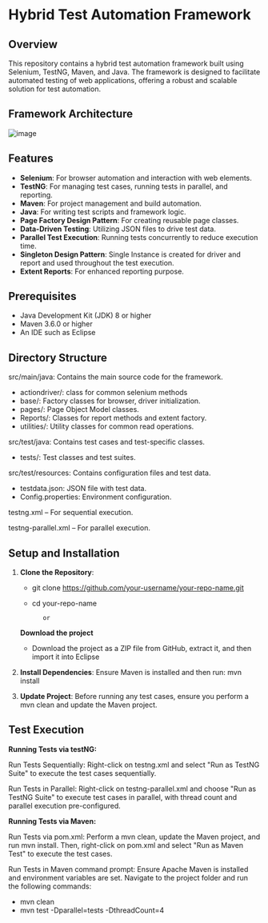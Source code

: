 # Hybrid Test Automation Framework
## Overview
This repository contains a hybrid test automation framework built using Selenium, TestNG, Maven, and Java. The framework is designed to facilitate automated testing of web applications, offering a robust and scalable solution for test automation.

## Framework Architecture
![image](https://github.com/user-attachments/assets/071ef836-a6d2-4117-a8b6-e892ff2a1fbf)

## Features
- **Selenium**: For browser automation and interaction with web elements.
- **TestNG**: For managing test cases, running tests in parallel, and reporting.
- **Maven**: For project management and build automation.
- **Java**: For writing test scripts and framework logic.
- **Page Factory Design Pattern**: For creating reusable page classes.
- **Data-Driven Testing**: Utilizing JSON files to drive test data.
- **Parallel Test Execution**: Running tests concurrently to reduce execution time.
- **Singleton Design Pattern**: Single Instance is created for driver and report and used throughout the test execution.
- **Extent Reports**: For enhanced reporting purpose.

## Prerequisites
- Java Development Kit (JDK) 8 or higher
- Maven 3.6.0 or higher
- An IDE such as Eclipse

## Directory Structure

src/main/java: Contains the main source code for the framework.
  - actiondriver/: class for common selenium methods
  - base/: Factory classes for browser, driver initialization.
  - pages/: Page Object Model classes.
  - Reports/: Classes for report methods and extent factory.
  - utilities/: Utility classes for common read operations.
    
src/test/java: Contains test cases and test-specific classes.
  - tests/: Test classes and test suites.
    
src/test/resources: Contains configuration files and test data.
  - testdata.json: JSON file with test data.
  - Config.properties: Environment configuration.
    
testng.xml – For sequential execution.

testng-parallel.xml – For parallel execution.

## Setup and Installation

1. **Clone the Repository**:
   - git clone https://github.com/your-username/your-repo-name.git
   - cd your-repo-name
  
			or
    **Download the project**
   - Download the project as a ZIP file from GitHub, extract it, and then import it into Eclipse

2. **Install Dependencies**: 
Ensure Maven is installed and then run:
mvn install

3. **Update Project**: 
Before running any test cases, ensure you perform a mvn clean and update the Maven project.

## Test Execution

**Running Tests via testNG:**

Run Tests Sequentially:
Right-click on testng.xml and select "Run as TestNG Suite" to execute the test cases sequentially.

Run Tests in Parallel: 
Right-click on testng-parallel.xml and choose "Run as TestNG Suite" to execute test cases in parallel, with thread count and parallel execution pre-configured.

**Running Tests via Maven:**

Run Tests via pom.xml:
Perform a mvn clean, update the Maven project, and run mvn install. Then, right-click on pom.xml and select "Run as Maven Test" to execute the test cases.

Run Tests in Maven command prompt:
Ensure Apache Maven is installed and environment variables are set. Navigate to the project folder and run the following commands:
- mvn clean 
- mvn test -Dparallel=tests -DthreadCount=4
